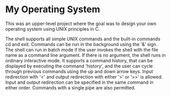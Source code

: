 # My Operating System
 This was an upper-level project where the goal was to design your own operating system using UNIX principles in C.

 The shell supports all simple UNIX commands and the built-in commands cd and exit. Commands can be run in the background using the '&' sign. The shell can run in batch mode if the user invokes the shell with the file name as a command line argument. If there is no argument, the shell runs in ordinary interactive mode. It supports a command history, that can be displayed by executing the command 'history', and the user can cycle through previous commands using the up and down arrow keys. Input redirection with '<' and output redirection with either '>' or '>>' is allowed. Input and output redirection can be specified in the same command in either order. Commands with a single pipe are also permitted.

 

